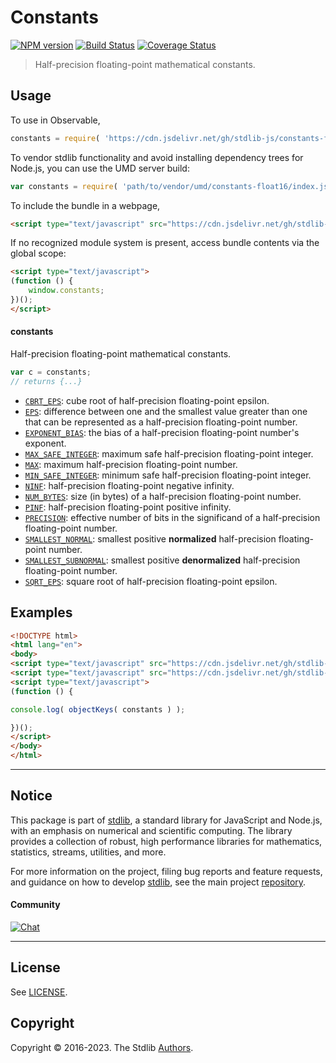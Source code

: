<!--

@license Apache-2.0

Copyright (c) 2021 The Stdlib Authors.

Licensed under the Apache License, Version 2.0 (the "License");
you may not use this file except in compliance with the License.
You may obtain a copy of the License at

   http://www.apache.org/licenses/LICENSE-2.0

Unless required by applicable law or agreed to in writing, software
distributed under the License is distributed on an "AS IS" BASIS,
WITHOUT WARRANTIES OR CONDITIONS OF ANY KIND, either express or implied.
See the License for the specific language governing permissions and
limitations under the License.

-->

# Constants

[![NPM version][npm-image]][npm-url] [![Build Status][test-image]][test-url] [![Coverage Status][coverage-image]][coverage-url] <!-- [![dependencies][dependencies-image]][dependencies-url] -->

> Half-precision floating-point mathematical constants.



<section class="usage">

## Usage

To use in Observable,

```javascript
constants = require( 'https://cdn.jsdelivr.net/gh/stdlib-js/constants-float16@umd/browser.js' )
```

To vendor stdlib functionality and avoid installing dependency trees for Node.js, you can use the UMD server build:

```javascript
var constants = require( 'path/to/vendor/umd/constants-float16/index.js' )
```

To include the bundle in a webpage,

```html
<script type="text/javascript" src="https://cdn.jsdelivr.net/gh/stdlib-js/constants-float16@umd/browser.js"></script>
```

If no recognized module system is present, access bundle contents via the global scope:

```html
<script type="text/javascript">
(function () {
    window.constants;
})();
</script>
```

#### constants

Half-precision floating-point mathematical constants.

```javascript
var c = constants;
// returns {...}
```

<!-- <toc pattern="*" > -->

<div class="namespace-toc">

-   <span class="signature">[`CBRT_EPS`][@stdlib/constants/float16/cbrt-eps]</span><span class="delimiter">: </span><span class="description">cube root of half-precision floating-point epsilon.</span>
-   <span class="signature">[`EPS`][@stdlib/constants/float16/eps]</span><span class="delimiter">: </span><span class="description">difference between one and the smallest value greater than one that can be represented as a half-precision floating-point number.</span>
-   <span class="signature">[`EXPONENT_BIAS`][@stdlib/constants/float16/exponent-bias]</span><span class="delimiter">: </span><span class="description">the bias of a half-precision floating-point number's exponent.</span>
-   <span class="signature">[`MAX_SAFE_INTEGER`][@stdlib/constants/float16/max-safe-integer]</span><span class="delimiter">: </span><span class="description">maximum safe half-precision floating-point integer.</span>
-   <span class="signature">[`MAX`][@stdlib/constants/float16/max]</span><span class="delimiter">: </span><span class="description">maximum half-precision floating-point number.</span>
-   <span class="signature">[`MIN_SAFE_INTEGER`][@stdlib/constants/float16/min-safe-integer]</span><span class="delimiter">: </span><span class="description">minimum safe half-precision floating-point integer.</span>
-   <span class="signature">[`NINF`][@stdlib/constants/float16/ninf]</span><span class="delimiter">: </span><span class="description">half-precision floating-point negative infinity.</span>
-   <span class="signature">[`NUM_BYTES`][@stdlib/constants/float16/num-bytes]</span><span class="delimiter">: </span><span class="description">size (in bytes) of a half-precision floating-point number.</span>
-   <span class="signature">[`PINF`][@stdlib/constants/float16/pinf]</span><span class="delimiter">: </span><span class="description">half-precision floating-point positive infinity.</span>
-   <span class="signature">[`PRECISION`][@stdlib/constants/float16/precision]</span><span class="delimiter">: </span><span class="description">effective number of bits in the significand of a half-precision floating-point number.</span>
-   <span class="signature">[`SMALLEST_NORMAL`][@stdlib/constants/float16/smallest-normal]</span><span class="delimiter">: </span><span class="description">smallest positive **normalized** half-precision floating-point number.</span>
-   <span class="signature">[`SMALLEST_SUBNORMAL`][@stdlib/constants/float16/smallest-subnormal]</span><span class="delimiter">: </span><span class="description">smallest positive **denormalized** half-precision floating-point number.</span>
-   <span class="signature">[`SQRT_EPS`][@stdlib/constants/float16/sqrt-eps]</span><span class="delimiter">: </span><span class="description">square root of half-precision floating-point epsilon.</span>

</div>

<!-- </toc> -->

</section>

<!-- /.usage -->

<section class="examples">

## Examples

<!-- TODO: better examples -->

<!-- eslint no-undef: "error" -->

```html
<!DOCTYPE html>
<html lang="en">
<body>
<script type="text/javascript" src="https://cdn.jsdelivr.net/gh/stdlib-js/utils-keys@umd/browser.js"></script>
<script type="text/javascript" src="https://cdn.jsdelivr.net/gh/stdlib-js/constants-float16@umd/browser.js"></script>
<script type="text/javascript">
(function () {

console.log( objectKeys( constants ) );

})();
</script>
</body>
</html>
```

</section>

<!-- /.examples -->

<!-- Section for related `stdlib` packages. Do not manually edit this section, as it is automatically populated. -->

<section class="related">

</section>

<!-- /.related -->

<!-- Section for all links. Make sure to keep an empty line after the `section` element and another before the `/section` close. -->


<section class="main-repo" >

* * *

## Notice

This package is part of [stdlib][stdlib], a standard library for JavaScript and Node.js, with an emphasis on numerical and scientific computing. The library provides a collection of robust, high performance libraries for mathematics, statistics, streams, utilities, and more.

For more information on the project, filing bug reports and feature requests, and guidance on how to develop [stdlib][stdlib], see the main project [repository][stdlib].

#### Community

[![Chat][chat-image]][chat-url]

---

## License

See [LICENSE][stdlib-license].


## Copyright

Copyright &copy; 2016-2023. The Stdlib [Authors][stdlib-authors].

</section>

<!-- /.stdlib -->

<!-- Section for all links. Make sure to keep an empty line after the `section` element and another before the `/section` close. -->

<section class="links">

[npm-image]: http://img.shields.io/npm/v/@stdlib/constants-float16.svg
[npm-url]: https://npmjs.org/package/@stdlib/constants-float16

[test-image]: https://github.com/stdlib-js/constants-float16/actions/workflows/test.yml/badge.svg?branch=main
[test-url]: https://github.com/stdlib-js/constants-float16/actions/workflows/test.yml?query=branch:main

[coverage-image]: https://img.shields.io/codecov/c/github/stdlib-js/constants-float16/main.svg
[coverage-url]: https://codecov.io/github/stdlib-js/constants-float16?branch=main

<!--

[dependencies-image]: https://img.shields.io/david/stdlib-js/constants-float16.svg
[dependencies-url]: https://david-dm.org/stdlib-js/constants-float16/main

-->

[chat-image]: https://img.shields.io/gitter/room/stdlib-js/stdlib.svg
[chat-url]: https://gitter.im/stdlib-js/stdlib/

[stdlib]: https://github.com/stdlib-js/stdlib

[stdlib-authors]: https://github.com/stdlib-js/stdlib/graphs/contributors

[umd]: https://github.com/umdjs/umd
[es-module]: https://developer.mozilla.org/en-US/docs/Web/JavaScript/Guide/Modules

[deno-url]: https://github.com/stdlib-js/constants-float16/tree/deno
[umd-url]: https://github.com/stdlib-js/constants-float16/tree/umd
[esm-url]: https://github.com/stdlib-js/constants-float16/tree/esm
[branches-url]: https://github.com/stdlib-js/constants-float16/blob/main/branches.md

[stdlib-license]: https://raw.githubusercontent.com/stdlib-js/constants-float16/main/LICENSE

<!-- <toc-links> -->

[@stdlib/constants/float16/cbrt-eps]: https://github.com/stdlib-js/constants-float16-cbrt-eps/tree/umd

[@stdlib/constants/float16/eps]: https://github.com/stdlib-js/constants-float16-eps/tree/umd

[@stdlib/constants/float16/exponent-bias]: https://github.com/stdlib-js/constants-float16-exponent-bias/tree/umd

[@stdlib/constants/float16/max-safe-integer]: https://github.com/stdlib-js/constants-float16-max-safe-integer/tree/umd

[@stdlib/constants/float16/max]: https://github.com/stdlib-js/constants-float16-max/tree/umd

[@stdlib/constants/float16/min-safe-integer]: https://github.com/stdlib-js/constants-float16-min-safe-integer/tree/umd

[@stdlib/constants/float16/ninf]: https://github.com/stdlib-js/constants-float16-ninf/tree/umd

[@stdlib/constants/float16/num-bytes]: https://github.com/stdlib-js/constants-float16-num-bytes/tree/umd

[@stdlib/constants/float16/pinf]: https://github.com/stdlib-js/constants-float16-pinf/tree/umd

[@stdlib/constants/float16/precision]: https://github.com/stdlib-js/constants-float16-precision/tree/umd

[@stdlib/constants/float16/smallest-normal]: https://github.com/stdlib-js/constants-float16-smallest-normal/tree/umd

[@stdlib/constants/float16/smallest-subnormal]: https://github.com/stdlib-js/constants-float16-smallest-subnormal/tree/umd

[@stdlib/constants/float16/sqrt-eps]: https://github.com/stdlib-js/constants-float16-sqrt-eps/tree/umd

<!-- </toc-links> -->

</section>

<!-- /.links -->
